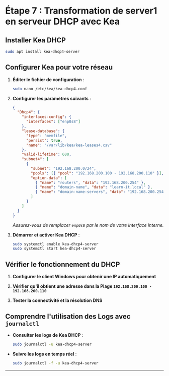 # **Étape 7 : Transformation de server1 en serveur DHCP avec Kea**

## **Installer Kea DHCP**

```bash
sudo apt install kea-dhcp4-server
```

## **Configurer Kea pour votre réseau**

1. **Éditer le fichier de configuration** :

   ```bash
   sudo nano /etc/kea/kea-dhcp4.conf
   ```

2. **Configurer les paramètres suivants** :

   ```json
   {
     "Dhcp4": {
       "interfaces-config": {
         "interfaces": ["enp0s8"]
       },
       "lease-database": {
         "type": "memfile",
         "persist": true,
         "name": "/var/lib/kea/kea-leases4.csv"
       },
       "valid-lifetime": 600,
       "subnet4": [
         {
           "subnet": "192.168.200.0/24",
           "pools": [{ "pool": "192.168.200.100 - 192.168.200.110" }],
           "option-data": [
             { "name": "routers", "data": "192.168.200.254" },
             { "name": "domain-name", "data": "learn-it.local" },
             { "name": "domain-name-servers", "data": "192.168.200.254" }
           ]
         }
       ]
     }
   }
   ```

   _Assurez-vous de remplacer `enp0s8` par le nom de votre interface interne._

3. **Démarrer et activer Kea DHCP** :

   ```bash
   sudo systemctl enable kea-dhcp4-server
   sudo systemctl start kea-dhcp4-server
   ```

## **Vérifier le fonctionnement du DHCP**

1. **Configurer le client Windows pour obtenir une IP automatiquement**

2. **Vérifier qu'il obtient une adresse dans la Plage `192.168.200.100 - 192.168.200.110`**

3. **Tester la connectivité et la résolution DNS**

## **Comprendre l'utilisation des Logs avec `journalctl`**

- **Consulter les logs de Kea DHCP** :

  ```bash
  sudo journalctl -u kea-dhcp4-server
  ```

- **Suivre les logs en temps réel** :

  ```bash
  sudo journalctl -f -u kea-dhcp4-server
  ```

---
